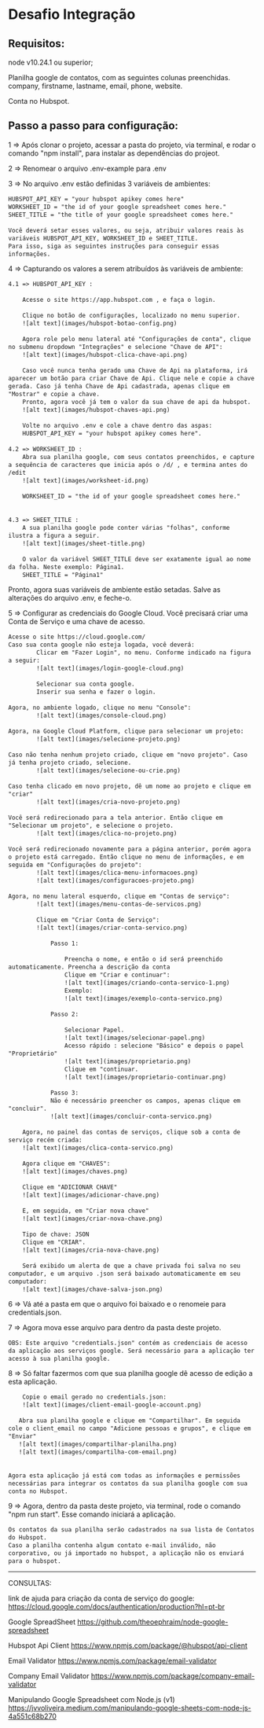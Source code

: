 # Desafio Integração 

## Requisitos: 

node v10.24.1 ou superior;

Planilha google de contatos, com as seguintes colunas preenchidas.
company, firstname, lastname, email, phone, website. 

Conta no Hubspot. 


## Passo a passo para configuração: 

1 => Após clonar o projeto, acessar a pasta do projeto, via terminal, e rodar o comando "npm install", para instalar as dependências do projeot.

2 => Renomear o arquivo .env-example para .env

3 => No arquivo .env estão definidas 3 variáveis de ambientes:

    HUBSPOT_API_KEY = "your hubspot apikey comes here"
    WORKSHEET_ID = "the id of your google spreadsheet comes here."
    SHEET_TITLE = "the title of your google spreadsheet comes here." 

    Você deverá setar esses valores, ou seja, atribuir valores reais às variáveis HUBSPOT_API_KEY, WORKSHEET_ID e SHEET_TITLE.
    Para isso, siga as seguintes instruções para conseguir essas informações.

4 => Capturando os valores a serem atribuídos às variáveis de ambiente: 

    4.1 => HUBSPOT_API_KEY :

        Acesse o site https://app.hubspot.com , e faça o login. 

        Clique no botão de configurações, localizado no menu superior. 
        ![alt text](images/hubspot-botao-config.png)

        Agora role pelo menu lateral até "Configurações de conta", clique no submenu dropdown "Integrações" e selecione "Chave de API":
        ![alt text](images/hubspot-clica-chave-api.png)

        Caso você nunca tenha gerado uma Chave de Api na plataforma, irá aparecer um botão para criar Chave de Api. Clique nele e copie a chave gerada. Caso já tenha Chave de Api cadastrada, apenas clique em "Mostrar" e copie a chave.
        Pronto, agora você já tem o valor da sua chave de api da hubspot. 
        ![alt text](images/hubspot-chaves-api.png)

        Volte no arquivo .env e cole a chave dentro das aspas:
        HUBSPOT_API_KEY = "your hubspot apikey comes here".

    4.2 => WORKSHEET_ID :
        Abra sua planilha google, com seus contatos preenchidos, e capture a sequência de caracteres que inicia após o /d/ , e termina antes do /edit
        ![alt text](images/worksheet-id.png)

        WORKSHEET_ID = "the id of your google spreadsheet comes here."


    4.3 => SHEET_TITLE :
        A sua planilha google pode conter várias "folhas", conforme ilustra a figura a seguir.
        ![alt text](images/sheet-title.png)

        O valor da variável SHEET_TITLE deve ser exatamente igual ao nome da folha. Neste exemplo: Página1.
        SHEET_TITLE = "Página1" 

Pronto, agora suas variáveis de ambiente estão setadas. Salve as alterações do arquivo .env, e feche-o.


5 => Configurar as credenciais do Google Cloud. Você precisará criar uma Conta de Serviço e uma chave de acesso. 

    Acesse o site https://cloud.google.com/
    Caso sua conta google não esteja logada, você deverá:
            Clicar em "Fazer Login", no menu. Conforme indicado na figura a seguir:
            ![alt text](images/login-google-cloud.png)
            
            Selecionar sua conta google.
            Inserir sua senha e fazer o login.
            
    Agora, no ambiente logado, clique no menu "Console":
            ![alt text](images/console-cloud.png)
                
    Agora, na Google Cloud Platform, clique para selecionar um projeto:
            ![alt text](images/selecione-projeto.png)
                
    Caso não tenha nenhum projeto criado, clique em "novo projeto". Caso já tenha projeto criado, selecione. 
            ![alt text](images/selecione-ou-crie.png)
                
    Caso tenha clicado em novo projeto, dê um nome ao projeto e clique em "criar"
            ![alt text](images/cria-novo-projeto.png)
                
    Você será redirecionado para a tela anterior. Então clique em "Selecionar um projeto", e selecione o projeto.
            ![alt text](images/clica-no-projeto.png)
                
    Você será redirecionado novamente para a página anterior, porém agora o projeto está carregado. Então clique no menu de informações, e em seguida em "Configurações do projeto":
            ![alt text](images/clica-menu-informacoes.png)
            ![alt text](images/configuracoes-projeto.png)
                
    Agora, no menu lateral esquerdo, clique em "Contas de serviço":
            ![alt text](images/menu-contas-de-servicos.png)
                
            Clique em "Criar Conta de Serviço":
            ![alt text](images/criar-conta-servico.png)

                Passo 1:   
                 
                    Preencha o nome, e então o id será preenchido automaticamente. Preencha a descrição da conta
                    Clique em "Criar e continuar":
                    ![alt text](images/criando-conta-servico-1.png)
                    Exemplo:
                    ![alt text](images/exemplo-conta-servico.png)

                Passo 2:

                    Selecionar Papel.  
                    ![alt text](images/selecionar-papel.png)
                    Acesso rápido : selecione "Básico" e depois o papel "Proprietário"
                    ![alt text](images/proprietario.png)
                    Clique em "continuar.
                    ![alt text](images/proprietario-continuar.png)

                Passo 3:
                Não é necessário preencher os campos, apenas clique em "concluir".
                ![alt text](images/concluir-conta-servico.png)

        Agora, no painel das contas de serviços, clique sob a conta de serviço recém criada:
        ![alt text](images/clica-conta-servico.png)

        Agora clique em "CHAVES":
        ![alt text](images/chaves.png)

        Clique em "ADICIONAR CHAVE"
        ![alt text](images/adicionar-chave.png)

        E, em seguida, em "Criar nova chave"
        ![alt text](images/criar-nova-chave.png)

        Tipo de chave: JSON
        Clique em "CRIAR".
        ![alt text](images/cria-nova-chave.png)

        Será exibido um alerta de que a chave privada foi salva no seu computador, e um arquivo .json será baixado automaticamente em seu computador:
        ![alt text](images/chave-salva-json.png)

6 => Vá até a pasta em que o arquivo foi baixado e o renomeie para credentials.json.

7 => Agora mova esse arquivo para dentro da pasta deste projeto.
        
    OBS: Este arquivo "credentials.json" contém as credenciais de acesso da aplicação aos serviços google. Será necessário para a aplicação ter acesso à sua planilha google.
    

8 => Só faltar fazermos com que sua planilha google dê acesso de edição a esta aplicação.

        Copie o email gerado no credentials.json:
        ![alt text](images/client-email-google-account.png)

       Abra sua planilha google e clique em "Compartilhar". Em seguida cole o client_email no campo "Adicione pessoas e grupos", e clique em "Enviar"
       ![alt text](images/compartilhar-planilha.png)
       ![alt text](images/compartilha-com-email.png)
    

    Agora esta aplicação já está com todas as informações e permissões necessárias para integrar os contatos da sua planilha google com sua conta no Hubspot.


9 => Agora, dentro da pasta deste projeto, via terminal, rode o comando "npm run start".
    Esse comando iniciará a aplicação.

    Os contatos da sua planilha serão cadastrados na sua lista de Contatos do Hubspot.
    Caso a planilha contenha algum contato e-mail inválido, não corporativo, ou já importado no hubspot, a aplicação não os enviará para o hubspot. 


--------------------------------------------------
CONSULTAS: 

link de ajuda para criação da conta de serviço do google:
https://cloud.google.com/docs/authentication/production?hl=pt-br


Google SpreadSheet
https://github.com/theoephraim/node-google-spreadsheet

Hubspot Api Client
https://www.npmjs.com/package/@hubspot/api-client

Email Validator
https://www.npmjs.com/package/email-validator

Company Email Validator
https://www.npmjs.com/package/company-email-validator


Manipulando Google Spreadsheet com Node.js (v1)
https://jvvoliveira.medium.com/manipulando-google-sheets-com-node-js-4a551c68b270





















                    
                        
